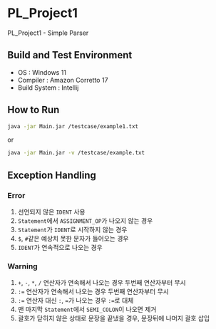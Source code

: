 # PL_Project1
PL_Project1 - Simple Parser

## Build and Test Environment
- OS : Windows 11
- Compiler : Amazon Corretto 17
- Build System : Intellij

## How to Run
```bash
java -jar Main.jar /testcase/example1.txt
```
or
```bash
java -jar Main.jar -v /testcase/example.txt
```

## Exception Handling
### Error
1. 선언되지 않은 `IDENT` 사용
2. `Statement`에서 `ASSIGNMENT_OP`가 나오지 않는 경우
3. `Statement`가 `IDENT`로 시작하지 않는 경우
4. `$`, `#`같은 예상치 못한 문자가 들어오는 경우
5. `IDENT`가 연속적으로 나오는 경우

### Warning
1. `+`, `-`, `*`, `/` 연산자가 연속해서 나오는 경우 두번째 연산자부터 무시
2. `:=` 연산자가 연속해서 나오는 경우 두번째 연산자부터 무시
3. `:=` 연산자 대신 `:`, `=`가 나오는 경우 `:=`로 대체
4. 맨 마지막 `Statement`에서 `SEMI_COLON`이 나오면 제거
5. 괄호가 닫히지 않은 상태로 문장을 끝냈을 경우, 문장뒤에 나머지 괄호 삽입
